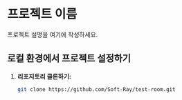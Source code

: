 # 프로젝트 이름

프로젝트 설명을 여기에 작성하세요.

## 로컬 환경에서 프로젝트 설정하기

1. **리포지토리 클론하기:**

   ```sh
   git clone https://github.com/Soft-Ray/test-room.git
